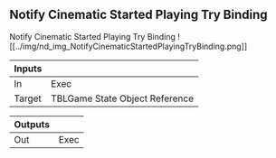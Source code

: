 ## Notify Cinematic Started Playing Try Binding
Notify Cinematic Started Playing Try Binding
![[../img/nd_img_NotifyCinematicStartedPlayingTryBinding.png]]

|Inputs||
|--|--|
| In | Exec |
| Target | TBLGame State Object Reference |

|Outputs||
|--|--|
| Out | Exec |
